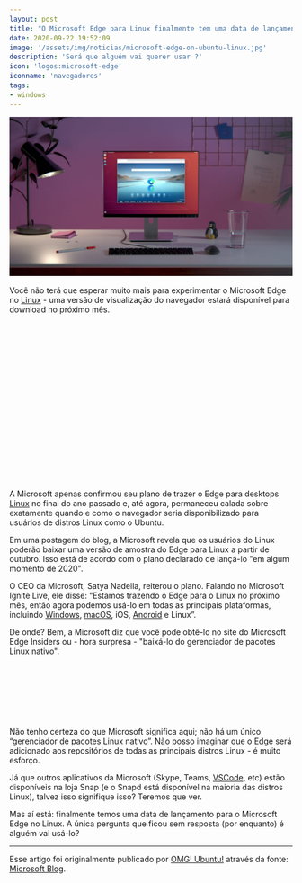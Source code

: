 ```yaml
---
layout: post
title: "O Microsoft Edge para Linux finalmente tem uma data de lançamento"
date: 2020-09-22 19:52:09
image: '/assets/img/noticias/microsoft-edge-on-ubuntu-linux.jpg'
description: 'Será que alguém vai querer usar ?'
icon: 'logos:microsoft-edge'
iconname: 'navegadores'
tags:
- windows
---
```


![O Microsoft Edge para Linux finalmente tem uma data de lançamento](/assets/img/noticias/microsoft-edge-on-ubuntu-linux.jpg)

Você não terá que esperar muito mais para experimentar o Microsoft Edge no [Linux](https://terminalroot.com.br/tags#linux) - uma versão de visualização do navegador estará disponível para download no próximo mês.

<!-- QUADRADO -->
<script async src="//pagead2.googlesyndication.com/pagead/js/adsbygoogle.js"></script>
<ins class="adsbygoogle"
style="display:inline-block;width:336px;height:280px"
data-ad-client="ca-pub-2838251107855362"
data-ad-slot="5351066970"></ins>
<script>
(adsbygoogle = window.adsbygoogle || []).push({});
</script>

A Microsoft apenas confirmou seu plano de trazer o Edge para desktops [Linux](https://terminalroot.com.br/linux/) no final do ano passado e, até agora, permaneceu calada sobre exatamente quando e como o navegador seria disponibilizado para usuários de distros Linux como o Ubuntu.

Em uma postagem do blog, a Microsoft revela que os usuários do Linux poderão baixar uma versão de amostra do Edge para Linux a partir de outubro. Isso está de acordo com o plano declarado de lançá-lo "em algum momento de 2020".

O CEO da Microsoft, Satya Nadella, reiterou o plano. Falando no Microsoft Ignite Live, ele disse: “Estamos trazendo o Edge para o Linux no próximo mês, então agora podemos usá-lo em todas as principais plataformas, incluindo [Windows](https://terminalroot.com.br/tags#windows), [macOS](https://terminalroot.com.br/macos), iOS, [Android](https://terminalroot.com.br/tags#android) e Linux”.

De onde? Bem, a Microsoft diz que você pode obtê-lo no site do Microsoft Edge Insiders ou - hora surpresa - "baixá-lo do gerenciador de pacotes Linux nativo".

<!-- MINI ANÚNCIO -->
<script async src="//pagead2.googlesyndication.com/pagead/js/adsbygoogle.js"></script>
<!-- Games Root -->
<ins class="adsbygoogle"
style="display:inline-block;width:730px;height:95px"
data-ad-client="ca-pub-2838251107855362"
data-ad-slot="5351066970"></ins>
<script>
(adsbygoogle = window.adsbygoogle || []).push({});
</script>

Não tenho certeza do que Microsoft significa aqui; não há um único “gerenciador de pacotes Linux nativo”. Não posso imaginar que o Edge será adicionado aos repositórios de todas as principais distros Linux - é muito esforço.

Já que outros aplicativos da Microsoft (Skype, Teams, [VSCode](https://terminalroot.com.br/2020/01/instale-essa-extensao-do-vs-code-para-comentar-blocos-em-ascii.html), etc) estão disponíveis na loja Snap (e o Snapd está disponível na maioria das distros Linux), talvez isso signifique isso? Teremos que ver.

Mas aí está: finalmente temos uma data de lançamento para o Microsoft Edge no Linux. A única pergunta que ficou sem resposta (por enquanto) é alguém vai usá-lo?

---

<!-- RETANGULO LARGO -->
<script async src="https://pagead2.googlesyndication.com/pagead/js/adsbygoogle.js"></script>
<!-- Informat -->
<ins class="adsbygoogle"
style="display:block"
data-ad-client="ca-pub-2838251107855362"
data-ad-slot="2327980059"
data-ad-format="auto"
data-full-width-responsive="true"></ins>
<script>
(adsbygoogle = window.adsbygoogle || []).push({});
</script>

Esse artigo foi originalmente publicado por [OMG! Ubuntu!](https://www.omgubuntu.co.uk/2020/09/microsoft-edge-linux-preview-october) através da fonte: [Microsoft Blog](https://blogs.windows.com/windowsexperience/2020/09/22/whats-new-in-web-experiences-ignite-2020-need-to-secure-your-remote-workers-choose-microsoft-edge-as-your-browser-for-business/).



